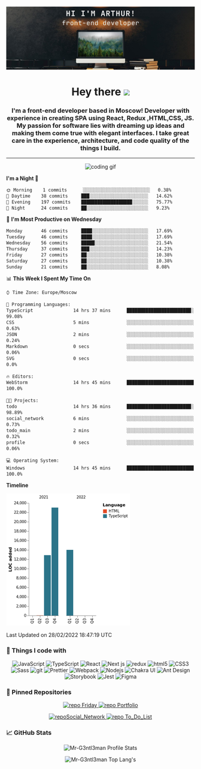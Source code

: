 [![Mr-G3ntl3man GitHub Banner](assets/gitHeader.jpg)](https://web-site-mr-gentleman.vercel.app)

<h1 align="center">Hey there <img src="https://media.giphy.com/media/hvRJCLFzcasrR4ia7z/giphy.gif" width="25px"></h1>

<h3 align="center">
 I'm a front-end developer based in Moscow! Developer with experience in creating SPA using React, Redux ,HTML,CSS, JS.
 My passion for software lies with dreaming up ideas and making them come true with elegant interfaces. I take great care
 in the experience, architecture, and code quality of the things I build.
</h3>

<hr/>

<p align="center">
<img alt="coding gif" src="https://i.pinimg.com/originals/67/0b/bc/670bbc8b2507d5f2f0b32f73224e972a.gif" >
</p>

<!--START_SECTION:waka-->
**I'm a Night 🦉** 

```text
🌞 Morning    1 commits      ░░░░░░░░░░░░░░░░░░░░░░░░░   0.38% 
🌆 Daytime    38 commits     ███░░░░░░░░░░░░░░░░░░░░░░   14.62% 
🌃 Evening    197 commits    ███████████████████░░░░░░   75.77% 
🌙 Night      24 commits     ██░░░░░░░░░░░░░░░░░░░░░░░   9.23%

```
📅 **I'm Most Productive on Wednesday** 

```text
Monday       46 commits     ████░░░░░░░░░░░░░░░░░░░░░   17.69% 
Tuesday      46 commits     ████░░░░░░░░░░░░░░░░░░░░░   17.69% 
Wednesday    56 commits     █████░░░░░░░░░░░░░░░░░░░░   21.54% 
Thursday     37 commits     ███░░░░░░░░░░░░░░░░░░░░░░   14.23% 
Friday       27 commits     ██░░░░░░░░░░░░░░░░░░░░░░░   10.38% 
Saturday     27 commits     ██░░░░░░░░░░░░░░░░░░░░░░░   10.38% 
Sunday       21 commits     ██░░░░░░░░░░░░░░░░░░░░░░░   8.08%

```


📊 **This Week I Spent My Time On** 

```text
⌚︎ Time Zone: Europe/Moscow

💬 Programming Languages: 
TypeScript               14 hrs 37 mins      ████████████████████████░   99.08% 
CSS                      5 mins              ░░░░░░░░░░░░░░░░░░░░░░░░░   0.63% 
JSON                     2 mins              ░░░░░░░░░░░░░░░░░░░░░░░░░   0.24% 
Markdown                 0 secs              ░░░░░░░░░░░░░░░░░░░░░░░░░   0.06% 
SVG                      0 secs              ░░░░░░░░░░░░░░░░░░░░░░░░░   0.0%

🔥 Editors: 
WebStorm                 14 hrs 45 mins      █████████████████████████   100.0%

🐱‍💻 Projects: 
todo                     14 hrs 36 mins      ████████████████████████░   98.89% 
social_network           6 mins              ░░░░░░░░░░░░░░░░░░░░░░░░░   0.73% 
todo_main                2 mins              ░░░░░░░░░░░░░░░░░░░░░░░░░   0.32% 
profile                  0 secs              ░░░░░░░░░░░░░░░░░░░░░░░░░   0.06%

💻 Operating System: 
Windows                  14 hrs 45 mins      █████████████████████████   100.0%

```

**Timeline**

![Chart not found](https://raw.githubusercontent.com/Mr-G3ntl3man/Mr-G3ntl3man/main/charts/bar_graph.png) 


 Last Updated on 28/02/2022 18:47:19 UTC
<!--END_SECTION:waka-->

### 🧰 Things I code with

<p align="center">
  <img alt="JavaScript" src="https://img.shields.io/badge/-JavaScript-F7DF1E?style=for-the-badge&logo=javascript&logoColor=black" />
  <img alt="TypeScript" src="https://img.shields.io/badge/-TypeScript-007ACC?style=for-the-badge&logo=typescript&logoColor=black" />
  <img alt="React" src="https://img.shields.io/badge/-React-45b8d8?style=for-the-badge&logo=react&logoColor=black" />
  <img alt="Next js" src="https://img.shields.io/badge/-Next js-000?style=for-the-badge&logo=next.js&logoColor=white" />
  <img alt="redux" src="https://img.shields.io/badge/-Redux-764ABC?style=for-the-badge&logo=redux&logoColor=black" />
  <img alt="html5" src="https://img.shields.io/badge/-HTML5-E34F26?style=for-the-badge&logo=html5&logoColor=black" />
  <img alt="CSS3" src="https://img.shields.io/badge/-CSS3-1572B6?style=for-the-badge&logo=CSS3&logoColor=black" />
  <img alt="Sass" src="https://img.shields.io/badge/-Sass-CC6699?style=for-the-badge&logo=sass&logoColor=black" />
  <img alt="git" src="https://img.shields.io/badge/-Git-E34F26?style=for-the-badge&logo=git&logoColor=black" />
  <img alt="Prettier" src="https://img.shields.io/badge/-Prettier-F7B93E?style=for-the-badge&logo=prettier&logoColor=black" />
  <img alt="Webpack" src="https://img.shields.io/badge/-Webpack-8DD6F9?style=for-the-badge&logo=webpack&logoColor=black" /> 
  <img alt="Nodejs" src="https://img.shields.io/badge/-Nodejs-43853d?style=for-the-badge&logo=Node.js&logoColor=black" />
  <img alt="Chakra UI" src="https://img.shields.io/badge/-Chakra UI-319795?style=for-the-badge&logo=ChakraUI&logoColor=black" />
  <img alt="Ant Design" src="https://img.shields.io/badge/-Ant Design-0170fe?style=for-the-badge&logo=AntDesign&logoColor=black" />
  <img alt="Storybook" src="https://img.shields.io/badge/-Storybook-CC6699?style=for-the-badge&logo=storybook&logoColor=black" />
  <img alt="Jest" src="https://img.shields.io/badge/-Jest-green?style=for-the-badge&logo=jest&logoColor=black" />
  <img alt="Figma" src="https://img.shields.io/badge/-figma-000?style=for-the-badge&logo=figma&logoColor=white" />
</p>

### 📌 Pinned Repositories

<p align="center">
<a  href="https://github.com/Mr-G3ntl3man/Learning_cards">
    <img  src="https://github-readme-stats.vercel.app/api/pin/?username=Mr-G3ntl3man&repo=Learning_cards&theme=tokyonight" alt="repo Friday"/>
</a>

<a href="https://github.com/Mr-G3ntl3man/Portfolio">
    <img  src="https://github-readme-stats.vercel.app/api/pin/?username=Mr-G3ntl3man&repo=Portfolio&theme=tokyonight" alt="repo Portfolio" />
</a>
</p>

<p align="center">
<a  href="https://github.com/Mr-G3ntl3man/Social_Network">
    <img  src="https://github-readme-stats.vercel.app/api/pin/?username=Mr-G3ntl3man&repo=Social_Network&theme=tokyonight" alt="repoSocial_Network"/>
</a>

<a  href="https://github.com/Mr-G3ntl3man/To-Do_List">
    <img  src="https://github-readme-stats.vercel.app/api/pin/?username=Mr-G3ntl3man&repo=To-Do_List&theme=tokyonight" alt="repo To_Do_List"/>
</a>
</p>

### 📈 GitHub Stats

<p align="center">
<img src="https://github-readme-stats.vercel.app/api?username=Mr-G3ntl3man&show_icons=true&theme=tokyonight" alt="Mr-G3ntl3man Profile Stats" />
</p>
<p align="center">
<img src="https://github-readme-stats.vercel.app/api/top-langs/?username=Mr-G3ntl3man&langs_count=10&theme=tokyonight&layout=compact" alt="Mr-G3ntl3man Top Lang's" />
</p>
